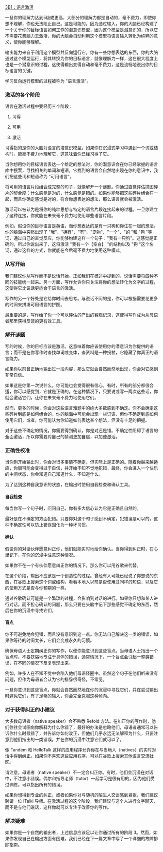 [3B1：语言激活](https://refold.la/roadmap/stage-3/b/language-activation)

一旦你的理解力达到5级或更高，大部分的理解力都是自动的，毫不费力，即使你想不理解，你也无法阻止自己。这是可能的，因为通过输入，你的大脑已经构建了一个关于你的目标语言如何工作的潜意识模型，因为这个模型是潜意识的，所以它不需要花费脑力去激活，你的大脑会自动利用这个模型将语言输入转化为纯粹的意义，使你能够理解。

输出能力来自于利用这个模型并反向运行它。你有一些你想表达的东西，你的大脑通过这个模型运行，将其转换为你的目标语言，就像理解力一样，这在很大程度上也是一个潜意识的过程，这使得输出变得自动和毫不费力，这是流畅地说出你的目标语言的关键。

学习反向运行模型的过程被称为 "语言激活"。

### 激活的各个阶段

语言在激活过程中要经历三个阶段：

1. 习得

2. 可用

3. 激活

习得指的是你的大脑对语言的潜意识模型。如果你在沉浸式学习中遇到一个词或结构时，能毫不费力地理解它，这意味着你已经习得了它。

当你想用你的目标语言表达一个给定的想法时，你的潜意识会在你已经掌握的语言库中搜索，寻找相关的单词和短语。它找到的语言会自然地出现在你的意识中，我们把这些词和短语称为 "可用语言"。

将可用的语言片段组合成完整的句子，就像解开一个谜题。你通过直觉评估拼图碎片的契合度：什么感觉是对的，什么感觉是错的。如果你能够把这些碎片组合在一起，而且你确定感觉是对的，符合你想表达的想法，那么语言就会被激活。

激活可以被认为是将你的纯粹思想与特定的语言片段连接起来的过程。一旦你建立了这种连接，你就能在未来毫不费力地使用哪些语言片段。

例如，假设你的目标语言是英语，而你想表达的是有一只狗和你住在一起的想法。你的脑海中突然出现了 "我"、"拥有"、"有"、"宠物"、"一个"、"的 "和 "狗 "等词，通过自己的直觉反应，你能够构建这样一个句子："我有一只狗"。这感觉是正确的，所以你说出来了，这将激活 "我有一个【空白】 "的结构以及 "狗 "这个名词，通过这样的方式，你就能在今后毫不费力地使用这种模式。

### 从写开始

我们建议你从写作而不是说话开始。正如我们在概述中提到的，说话需要将四种不同的技能统一起来。另一方面，写作允许你只关注将你的想法转化为文字的过程，这使得它比说话更适合于语言的激活。

写作的另一个好处是它给你时间去思考。与说话不同的是，你可以根据需要花更多的时间来拼凑可用语言的拼图。

最重要的是，写作给了你一个可以评估的产出的客观记录，这使得写作成为从母语者那里获得反馈的更有效工具。

### 解开谜题

写的时候，你的目标应该是激活。这意味着你应该使用你的潜意识为你提供的语言；而不是在你写作时查找单词或变体，查资料是一种拐杖，它隐藏了你真正的语言能力。

如果你以前曾正确地输出过一段内容，那么它就会自然而然地出现，你会对它感到非常自信。

如果这是你第一次说什么，你可能也会觉得很有信心。有时，所有的部分都很合适，你可以感觉到，它就是正确的，在这种情况下，只要说或写一两次这些话，你就会激活它们，让你在未来毫不费力地使用它们。

然而，更多的时候，你会对这些语言难题中的绝大多数感到不确定。你不会确定这些碎片到底是如何组合的，你的脑海中可能会出现一些词语，但你不确定到底如何使用它们，或者，你可能认为你知道如何表达某个想法，但没有十足的把握。

对于这些不确定的情况，你需要得到确认，你是对还是错。不确定性阻碍了语言的全面激活，所以你需要对自己的猜测更加自信，以加速激活。

### 正确性校准

当你刚开始输出时，你会对很多事情不确定，但实际上是正确的。随着你越来越适应，你很可能会变得过于自信，并开始不知不觉地犯错，最终，你会进入一个快乐的中间状态，你会知道自己知道什么，不知道什么。

为了达到这种自我意识的状态，在输出时使用自我检查和确认工具。

#### 自我检查

每当你写一个句子时，问问自己，你有多大信心认为它是正确且自然的。

最好是在不确定的方面犯错。只要你对这个句子感到不确定，犯错误是可以的，这种不确定性可以防止错误固化为一种坏习惯。

#### 确认

假设你的对话伙伴愿意纠正你，他们就能实时地给你确认。当你得到纠正时，在心里记下，在你的沉浸中注意这种情况。

如果你不在一个有伙伴愿意纠正你的情况下，那么你可以用谷歌来代替。

在这个阶段，输出不应该是一个创造性的过程。曾经有人可能已经说了你想说的东西，在谷歌上搜索这个词或结构，看看本地人以前是否使用过同样的短语，以及它的使用方式是否与你预期的一样。

通过谷歌确认可能是一个繁琐的过程，会影响到对话的进行。如果你只想和某人进行对话，而不担心确认的问题，那么只要在头脑中记下那些感觉不确定的东西，然后在你的沉浸中寻找它们。

#### 盲点

你不可避免地会犯错，而且没有意识到这一点。你无法自己解决这一类的错误，如果你等待的时间太长，它们会变成永久的习惯。

确保母语人士定期纠正你的写作，以便你能意识到这些盲点。当母语人士指出一个盲点时，不要狭隘地专注于具体的错误，通常情况下，一个盲点会引起一整类错误，在不同的情况下反复表现出来。

例如，许多人在不知不觉中会陷入他们母语怪圈中。虽然这个句子在他们听来没有问题，但作为母语者会认为它的措辞很奇怪，不常见。

一旦你意识到这些盲点，你就会自然而然地在你的沉浸中寻找它们，并在尝试输出时避免它们，有了足够的输入，你会完全克服这种倾向。

### 对于获得纠正的小建议

大多数母语者（native speaker）会不熟悉 Refold 方法。在纠正你的写作时，他们往往会试图向你解释为什么你错了，最好的办法是忽略他们，母语者通常可以告诉你什么时候错了，并告诉你如何改正，但他们几乎永远无法解释为什么，只要注意到他们指出的一类错误，并在你的沉浸中注意它们就可以了。

像 Tandem 和 HelloTalk 这样的应用程序允许你在与当地人（natives）的实时对话中得到纠正。如果你不喜欢这些应用程序，可以在谷歌上搜索其他语言交流社区。

请注意，母语者（native speaker）不一定会纠正你。有时，他们会沉浸在对话中，不注意小错误。偶尔和指导老师（tutor）一起学习是很有用的，因为他们受过训练，可以指出所有的错误。

如果你想得到专业的纠正，或者如果你对与随机的陌生人交谈感到紧张，我们建议聘请一位 iTalki 导师。在激活过程的这个阶段，我们建议与这个人进行文字聊天，而不是与他们说话，这样你就可以专注于改善你的写作。

### 解决疑难

如果你是一个自然的输出者，上述信息应该足以让你通过所有的阶段 3。然而，如果你发现自己在输出方面有困难，我们已经在下一篇文章中写了一个详细的故障排除指南。